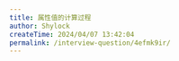 ```yaml
---
title: 属性值的计算过程
author: Shylock
createTime: 2024/04/07 13:42:04
permalink: /interview-question/4efmk9ir/
---
```

